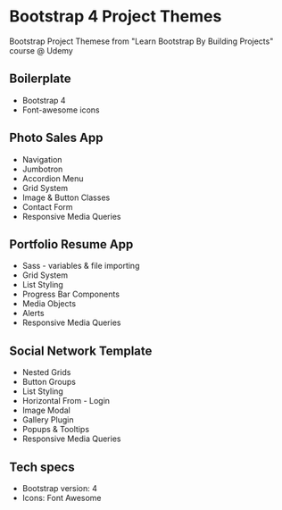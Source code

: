 Bootstrap 4 Project Themes
==========================

Bootstrap Project Themese from "Learn Bootstrap By Building Projects" course @ Udemy

Boilerplate
-----------
  * Bootstrap 4
  * Font-awesome icons

Photo Sales App
---------------
  * Navigation
  * Jumbotron
  * Accordion Menu
  * Grid System
  * Image & Button Classes
  * Contact Form
  * Responsive Media Queries

Portfolio Resume App 
--------------------
  * Sass - variables & file importing
  * Grid System
  * List Styling
  * Progress Bar Components
  * Media Objects
  * Alerts
  * Responsive Media Queries

Social Network Template
-----------------------
  * Nested Grids
  * Button Groups 
  * List Styling
  * Horizontal From - Login
  * Image Modal
  * Gallery Plugin
  * Popups & Tooltips
  * Responsive Media Queries



Tech specs
----------

* Bootstrap version: 4
* Icons: Font Awesome